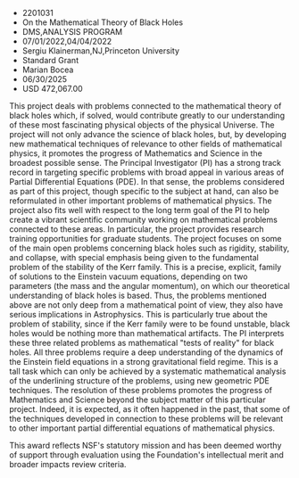
* 2201031
* On the Mathematical Theory of Black Holes
* DMS,ANALYSIS PROGRAM
* 07/01/2022,04/04/2022
* Sergiu Klainerman,NJ,Princeton University
* Standard Grant
* Marian Bocea
* 06/30/2025
* USD 472,067.00

This project deals with problems connected to the mathematical theory of black
holes which, if solved, would contribute greatly to our understanding of these
most fascinating physical objects of the physical Universe. The project will not
only advance the science of black holes, but, by developing new mathematical
techniques of relevance to other fields of mathematical physics, it promotes the
progress of Mathematics and Science in the broadest possible sense. The
Principal Investigator (PI) has a strong track record in targeting specific
problems with broad appeal in various areas of Partial Differential Equations
(PDE). In that sense, the problems considered as part of this project, though
specific to the subject at hand, can also be reformulated in other important
problems of mathematical physics. The project also fits well with respect to the
long term goal of the PI to help create a vibrant scientific community working
on mathematical problems connected to these areas. In particular, the project
provides research training opportunities for graduate students. The project
focuses on some of the main open problems concerning black holes such as
rigidity, stability, and collapse, with special emphasis being given to the
fundamental problem of the stability of the Kerr family. This is a precise,
explicit, family of solutions to the Einstein vacuum equations, depending on two
parameters (the mass and the angular momentum), on which our theoretical
understanding of black holes is based. Thus, the problems mentioned above are
not only deep from a mathematical point of view, they also have serious
implications in Astrophysics. This is particularly true about the problem of
stability, since if the Kerr family were to be found unstable, black holes would
be nothing more than mathematical artifacts. The PI interprets these three
related problems as mathematical "tests of reality" for black holes. All three
problems require a deep understanding of the dynamics of the Einstein field
equations in a strong gravitational field regime. This is a tall task which can
only be achieved by a systematic mathematical analysis of the underlining
structure of the problems, using new geometric PDE techniques. The resolution of
these problems promotes the progress of Mathematics and Science beyond the
subject matter of this particular project. Indeed, it is expected, as it often
happened in the past, that some of the techniques developed in connection to
these problems will be relevant to other important partial differential
equations of mathematical physics.

This award reflects NSF's statutory mission and has been deemed worthy of
support through evaluation using the Foundation's intellectual merit and broader
impacts review criteria.

